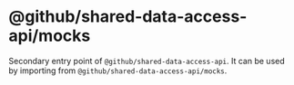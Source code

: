# @github/shared-data-access-api/mocks

Secondary entry point of `@github/shared-data-access-api`. It can be used by importing from `@github/shared-data-access-api/mocks`.
